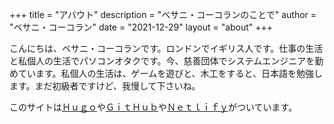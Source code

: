 +++
title = "アバウト"
description = "ベサニ・コーコランのことで"
author = "ベサニ・コーコラン"
date = "2021-12-29"
layout = "about"
+++

こんにちは、ベサニ・コーコランです。ロンドンでイギリス人です。仕事の生活と私個人の生活でパソコンオタクです。今、慈善団体でシステムエンジニアを勤めています。私個人の生活は、ゲームを遊びと、木工をすると、日本語を勉強します。まだ初級者ですけど、我慢して下さいね。

このサイトは[Ｈｕｇｏ](https://gohugo.io)や[ＧｉｔＨｕｂ](https://github.com)や[Ｎｅｔｌｉｆｙ](https://netlify.com)がついています。
